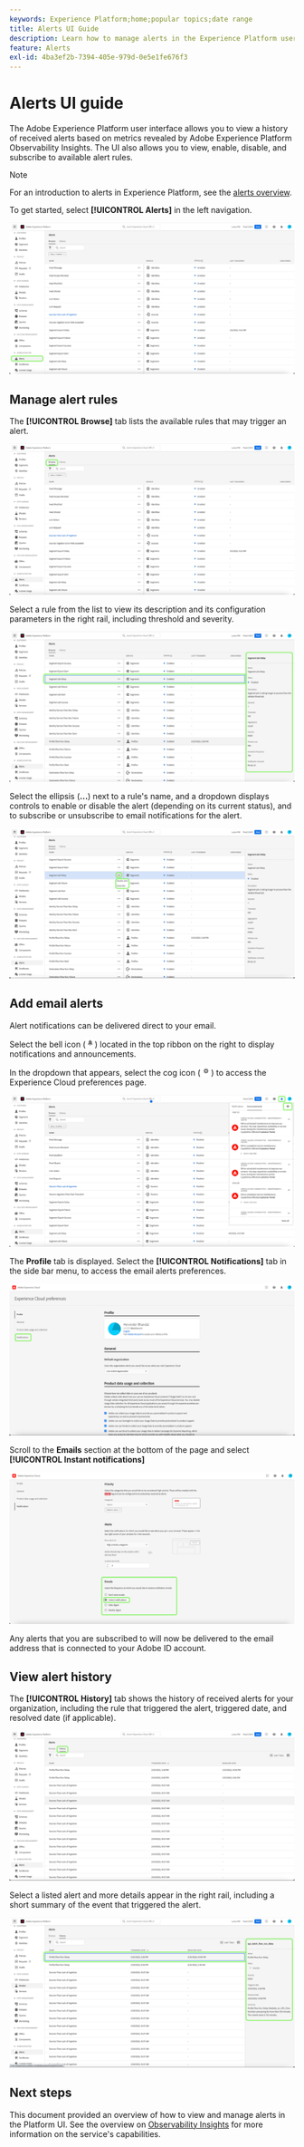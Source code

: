```yaml
---
keywords: Experience Platform;home;popular topics;date range
title: Alerts UI Guide
description: Learn how to manage alerts in the Experience Platform user interface.
feature: Alerts
exl-id: 4ba3ef2b-7394-405e-979d-0e5e1fe676f3
---
```

# Alerts UI guide

The Adobe Experience Platform user interface allows you to view a history of received alerts based on metrics revealed by Adobe Experience Platform Observability Insights. The UI also allows you to view, enable, disable, and subscribe to available alert rules.

>[!NOTE]
>
>For an introduction to alerts in Experience Platform, see the [alerts overview](./overview.md).

To get started, select **[!UICONTROL Alerts]** in the left navigation.

![](../images/alerts/ui/workspace.png)

## Manage alert rules

The **[!UICONTROL Browse]** tab lists the available rules that may trigger an alert.

![](../images/alerts/ui/rules.png)

Select a rule from the list to view its description and its configuration parameters in the right rail, including threshold and severity.

![](../images/alerts/ui/rule-details.png)

Select the ellipsis (**...**) next to a rule's name, and a dropdown displays controls to enable or disable the alert (depending on its current status), and to subscribe or unsubscribe to email notifications for the alert.

![](../images/alerts/ui/disable-subscribe.png)

## Add email alerts

Alert notifications can be delivered direct to your email. 

Select the bell icon (![bell icon](../images/alerts/ui/bell-icon.png)) located in the top ribbon on the right to display notifications and announcements.

In the dropdown that appears, select the cog icon (![cog icon](../images/alerts/ui/cog-icon.png)) to access the Experience Cloud preferences page.

![](../images/alerts/ui/edit-preferences.png)

The **Profile** tab is displayed. Select the **[!UICONTROL Notifications]** tab in the side bar menu, to access the email alerts preferences.

![](../images/alerts/ui/profile.png)

Scroll to the **Emails** section at the bottom of the page and select **[!UICONTROL Instant notifications]** 

![](../images/alerts/ui/notifications.png)

Any alerts that you are subscribed to will now be delivered to the email address that is connected to your Adobe ID account.

## View alert history

The **[!UICONTROL History]** tab shows the history of received alerts for your organization, including the rule that triggered the alert, triggered date, and resolved date (if applicable).

![](../images/alerts/ui/history.png)

Select a listed alert and more details appear in the right rail, including a short summary of the event that triggered the alert.

![](../images/alerts/ui/history-details.png)

## Next steps

This document provided an overview of how to view and manage alerts in the Platform UI. See the overview on [Observability Insights](../home.md) for more information on the service's capabilities.
